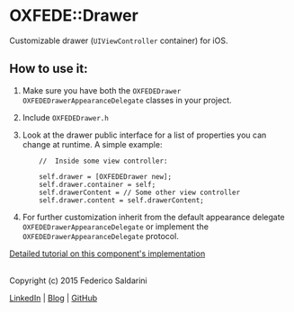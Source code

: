 # OXFEDE::Drawer

Customizable drawer (`UIViewController` container) for iOS.


## How to use it:
1. Make sure you have both the `OXFEDEDrawer` `OXFEDEDrawerAppearanceDelegate` classes in your project.
2. Include `OXFEDEDrawer.h`
3. Look at the drawer public interface for a list of properties you can change at runtime.
	A simple example:

	```objc
		//	Inside some view controller:

	    self.drawer = [OXFEDEDrawer new];
	    self.drawer.container = self;
	    self.drawerContent = //	Some other view controller
	    self.drawer.content = self.drawerContent;
	```

4. For further customization inherit from the default appearance delegate `OXFEDEDrawerAppearanceDelegate` or implement the `OXFEDEDrawerAppearanceDelegate` protocol.


[Detailed tutorial on this component's implementation](http://0xfede.io/2015/12/06/T-iOS-Drawer.html)

<br>
Copyright (c) 2015 Federico Saldarini

[LinkedIn][l1] | [Blog][l2] | [GitHub][l3]

[l1]: https://www.linkedin.com/in/federicosaldarini
[l2]: http://0xfede.io
[l3]: https://github.com/saldavonschwartz
